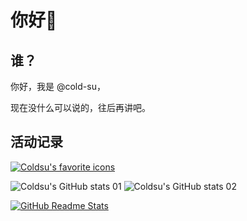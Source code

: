 # 你好👋

## 谁？

你好，我是 @cold-su，

现在没什么可以说的，往后再讲吧。

## 活动记录

[![Coldsu's favorite icons](https://skillicons.dev/icons?i=windows,powershell,rust,md,sublime,notion,github,git)](https://skillicons.dev)

![Coldsu's GitHub stats 01](https://github-readme-stats.vercel.app/api?username=cold-su&show_icons=true&hide=stars)
![Coldsu's GitHub stats 02](https://github-readme-stats.vercel.app/api/top-langs?username=cold-su&show_icons=true&layout=compact)

[![GitHub Readme Stats](https://github.com/anuraghazra/github-readme-stats)](https://skillicons.dev/icons?i=github)